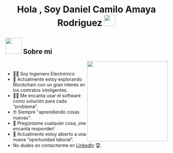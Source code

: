 <h1 align="center">Hola , Soy Daniel Camilo Amaya Rodriguez <img src="https://media.giphy.com/media/hvRJCLFzcasrR4ia7z/giphy.gif" width="35"></h1>


## <picture><img src = "https://github.com/7oSkaaa/7oSkaaa/blob/main/Images/about_me.gif?raw=true" width = 50px></picture> Sobre mi

<picture> <img align="right" src="https://github.com/7oSkaaa/7oSkaaa/blob/main/Images/Right_Side.gif?raw=true" width = 250px></picture>

<br>


- 👨‍💻 Soy Ingeniero Electrónico 
- 🌱 Actualmente estoy explorando Blockchain con un gran interés en los contratos inteligentes.
- :technologist: Me encanta usar el software como solución para cada “problema”.
- :nerd_face: Siempre "aprendiendo cosas nuevas".
- 💬 Pregúntame cualquier cosa, ¡me encanta responder!
- :thinking: Actualmente estoy abierto a una nueva “oportunidad laboral”.
- No dudes en contactarme en [LinkedIn](https://www.linkedin.com/in/daniel-camilo-amaya-rodriguez/) 🏆.
<br>

